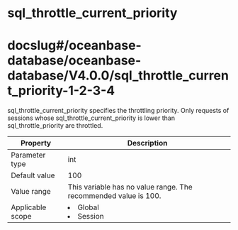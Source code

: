 sql_throttle_current_priority
==================================================
# docslug#/oceanbase-database/oceanbase-database/V4.0.0/sql_throttle_current_priority-1-2-3-4
sql_throttle_current_priority specifies the throttling priority. Only requests of sessions whose sql_throttle_current_priority is lower than sql_throttle_priority are throttled.


| **Property** | **Description** |
|--------|------------------------------------------------------------------------------------------------------------|
| Parameter type | int |
| Default value | 100 |
| Value range | This variable has no value range. The recommended value is 100. |
| Applicable scope | <li> Global   <li> Session |



